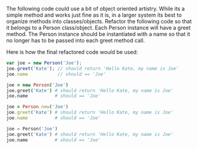 The following code could use a bit of object oriented artistry. While its a simple method and works just fine as it is, in a larger system its best to organize methods into classes/objects. Refactor the following code so that it belongs to a Person class/object. Each Person instance will have a greet method. The Person instance should be instantiated with a name so that it no longer has to be passed into each greet method call. 

Here is how the final refactored code would be used:

```javascript
var joe = new Person('Joe');
joe.greet('Kate'); // should return 'Hello Kate, my name is Joe'
joe.name           // should == 'Joe'
```
```coffeescript
joe = new Person('Joe')
joe.greet('Kate') # should return 'Hello Kate, my name is Joe'
joe.name          # should == 'Joe'
```
```ruby
joe = Person.new('Joe')
joe.greet('Kate') # should return 'Hello Kate, my name is Joe'
joe.name          # should == 'Joe'
```
```python
joe = Person('Joe')
joe.greet('Kate') # should return 'Hello Kate, my name is Joe'
joe.name          # should == 'Joe'
```